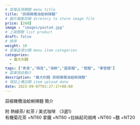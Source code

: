 ```yaml
---
# 菜單品項標題 menu title 
title: "蒜椒橄欖油蛤蜊辣麵"
# 圖片檔案目錄 diretory to store image file
price: [260] 
image : "images/pasta4.jpg"
# 上架開關 list product 
draft: false
# 排序
weight: 10 
# 菜單品項分類 menu item categories 
categories:
  - 義大利麵
  - 
tags: ["素食","辣度","海鮮","圓直麵", "寬麵", "筆管麵"]
# 菜單項目簡介 
description: "義大利麵 蒜椒橄欖油蛤蜊辣麵"
# 項目上傳日期 item upload date 
date: 2023-09-07T01:27:17+08:00
---
```


蒜椒橄欖油蛤蜊辣麵 簡介


  附 熱綠茶/ 紅茶 / 美式咖啡 （3選1）\
  有機菊花茶 +NT60
  拿鐵 +NT60
  +拉絲起司焗烤 +NT60
  +麵 +NT20
